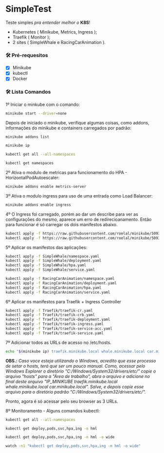 # SimpleTest

Teste simples *pra entender melhor o* **K8S**!

- Kubernetes ( Minikube, Metrics, Ingress ); 
- Traefik ( Monitor ); 
- 2 sites ( SimpleWhale e RacingCarAnimation ).


### 🛠 Pré-requesitos

- [x] Minikube
- [x] kubectl
- [x] Docker

### 🛠 Lista Comandos

1º Iniciar o minkube com o comando:

```bash
minikube start --driver=none
```

Depois de iniciado o minikube, verifique algumas coisas, como addons, informações do minikube e containers carregados por padrão:

```bash
minikube addons list

minikube ip

kubectl get all --all-namespaces

kubectl get namespaces
```

2º Ativa o modulo de metricas para funcionamento do HPA - HorizontalPodAutoescaler:

```bash
minikube addons enable metrics-server
```

3º Ativa o modulo ingress para uso de uma entrada como Load Balancer:

```bash
minikube addons enable ingress
```

4º O Ingress foi carregado, porém ao dar um describe para ver as configurações do mesmo, aparece um erro de redirecioanamento. Então para funcionar é só carregar os dois manifestos abaixo.
```bash
kubectl apply -f https://raw.githubusercontent.com/roelal/minikube/5093d8b21c0931a6c63fa448538761b4bf100ee0/deploy/addons/ingress/ingress-rc.yaml
kubectl apply -f https://raw.githubusercontent.com/roelal/minikube/5093d8b21c0931a6c63fa448538761b4bf100ee0/deploy/addons/ingress/ingress-svc.yaml
```

5º Aplicar os manifestos das aplicações:

```bash
kubectl apply -f SimpleWhale/namespace.yaml
kubectl apply -f SimpleWhale/deployment.yaml
kubectl apply -f SimpleWhale/hpa.yaml
kubectl apply -f SimpleWhale/service.yaml
```

```bash
kubectl apply -f RacingCarAnimation/namespace.yaml
kubectl apply -f RacingCarAnimation/deployment.yaml
kubectl apply -f RacingCarAnimation/hpa.yaml
kubectl apply -f RacingCarAnimation/service.yaml
```

6º Aplicar os manifestos para Traefik + Ingress Controller

```bash
kubectl apply -f Traefik/traefik-cr.yaml
kubectl apply -f Traefik/traefik-crb.yaml
kubectl apply -f Traefik/traefik-deployment.yaml
kubectl apply -f Traefik/traefik-ingress.yaml
kubectl apply -f Traefik/traefik-service-acc.yaml
kubectl apply -f Traefik/traefik-service.yaml
```

7º Adicionar todos as URLs de acesso no /etc/hosts.

```bash
echo "$(minikube ip) traefik.minikube.local whale.minikube.local car.minikube.local" | sudo tee -a /etc/hosts
```

**OBS.:** *Caso voce esteja utilizando o Windows, acredito que esse processo de setar o hosts, terá que ser um pouco manual. Como, acessar pelo Windows Explorer o diretório "C:/Windows/System32/drivers/etc/" copie o arquivo "hosts" para a "Área de trabalho", abra o arquivo e adicione no final deste arquivo "IP_MINIKUBE traefik.minikube.local whale.minikube.local car.minikube.local". Salve, e depois copie esse arquivo para o diretório padrão "C:/Windows/System32/drivers/etc/".*

Pronto, agora é só acessar pelo seu browser as 3 URLs.

8º Monitoramento - Alguns comandos kubectl:

```bash
kubectl get all --all-namespaces

kubectl get deploy,pods,svc,hpa,ing -n hml

kubectl get deploy,pods,svc,hpa,ing -n hml -o wide

watch -n1 "kubectl get deploy,pods,svc,hpa,ing -n hml -o wide"
```
